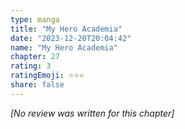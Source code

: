 ```yaml
---
type: manga
title: "My Hero Academia"
date: "2023-12-20T20:04:42"
name: "My Hero Academia"
chapter: 27
rating: 3
ratingEmoji: ⭐️⭐️⭐️
share: false
---
```


*[No review was written for this chapter]*
